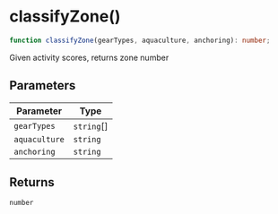 # classifyZone()

```ts
function classifyZone(gearTypes, aquaculture, anchoring): number;
```

Given activity scores, returns zone number

## Parameters

| Parameter     | Type       |
| ------------- | ---------- |
| `gearTypes`   | `string`[] |
| `aquaculture` | `string`   |
| `anchoring`   | `string`   |

## Returns

`number`
